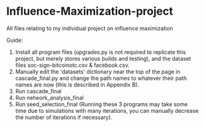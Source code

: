 # Influence-Maximization-project
All files relating to my individual project on influence maximization

Guide:
1. Install all program files (upgrades.py is not required to replicate this project, but merely stores various builds and testing), and the dataset files soc-sign-bitcoinotc.csv & facebook.csv.
2. Manually edit the 'datasets' dictionary near the top of the page in cascade_final.py and change the path names to whatever their path names are now (this is described in Appendix B).
3. Run cascade_final
4. Run network_analysis_final
5. Run seed_selection_final
(Running these 3 programs may take some time due to simulations with many iterations, you can manually decrease the number of iterations if necessary).
